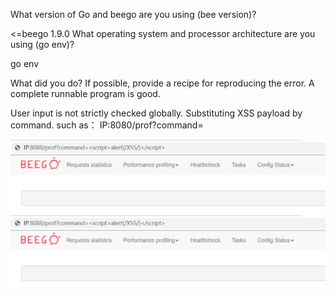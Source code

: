 What version of Go and beego are you using (bee version)?

<=beego 1.9.0 
What operating system and processor architecture are you using (go env)?

go env

What did you do?
If possible, provide a recipe for reproducing the error.
A complete runnable program is good.

User input is not strictly checked globally.
Substituting XSS payload by command.
such as：
IP:8080/prof?command=<script>alert(/XSS/)</script>

![](https://github.com/Kevil-hui/bug-report/blob/master/pic/QQ%E6%88%AA%E5%9B%BE20200503022048.png)
![](https://github.com/Kevil-hui/bug-report/blob/master/pic/QQ%E6%88%AA%E5%9B%BE20200503022048.png)
